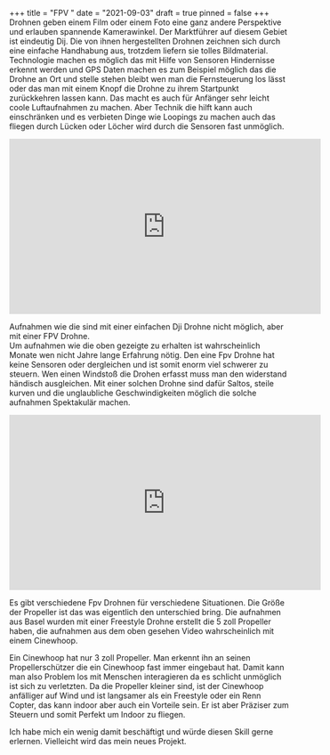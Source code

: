 +++
title = "FPV "
date = "2021-09-03"
draft = true
pinned = false
+++
Drohnen geben einem Film oder einem Foto eine ganz andere Perspektive und erlauben spannende Kamerawinkel. Der Marktführer auf diesem Gebiet ist eindeutig Dij. Die von ihnen hergestellten Drohnen zeichnen sich durch eine einfache Handhabung aus, trotzdem liefern sie tolles Bildmaterial. Technologie machen es möglich das mit Hilfe von Sensoren Hindernisse erkennt werden und GPS Daten machen es zum Beispiel möglich das die Drohne an Ort und stelle stehen bleibt wen man die Fernsteuerung los lässt oder das man mit einem Knopf die Drohne zu ihrem Startpunkt zurückkehren lassen kann. Das macht es auch für Anfänger sehr leicht coole Luftaufnahmen zu machen. Aber Technik die hilft kann auch einschränken und es verbieten Dinge wie Loopings zu machen auch das fliegen durch Lücken oder Löcher wird durch die Sensoren fast unmöglich. 

<iframe width="560" height="315" src="https://www.youtube.com/embed/1R7P7gsaXik" title="YouTube video player" frameborder="0" allow="accelerometer; autoplay; clipboard-write; encrypted-media; gyroscope; picture-in-picture" allowfullscreen></iframe>

Aufnahmen wie die sind mit einer einfachen Dji Drohne nicht möglich, aber mit einer FPV Drohne.\
Um aufnahmen wie die oben gezeigte zu erhalten ist wahrscheinlich Monate wen nicht Jahre lange Erfahrung nötig. Den eine Fpv Drohne hat keine Sensoren oder dergleichen und ist somit enorm viel schwerer zu steuern. Wen einen Windstoß die Drohen erfasst muss man den widerstand händisch ausgleichen. Mit einer solchen Drohne sind dafür Saltos, steile kurven und die unglaubliche Geschwindigkeiten möglich die solche aufnahmen Spektakulär machen. 

<iframe width="560" height="315" src="https://www.youtube.com/embed/VgS54fqKxf0" title="YouTube video player" frameborder="0" allow="accelerometer; autoplay; clipboard-write; encrypted-media; gyroscope; picture-in-picture" allowfullscreen></iframe>

Es gibt verschiedene Fpv Drohnen für verschiedene Situationen. Die Größe der Propeller ist das was eigentlich den unterschied bring. Die aufnahmen aus Basel wurden mit einer Freestyle Drohne erstellt die 5 zoll Propeller haben, die aufnahmen aus dem oben gesehen Video wahrscheinlich mit einem Cinewhoop.

Ein Cinewhoop hat nur 3 zoll Propeller. Man erkennt ihn an seinen Propellerschützer die ein Cinewhoop fast immer eingebaut hat. Damit kann man also Problem los mit Menschen interagieren da es schlicht unmöglich ist sich zu verletzten. Da die Propeller kleiner sind, ist der Cinewhoop anfälliger auf Wind und ist langsamer als ein Freestyle oder ein Renn Copter, das kann indoor aber auch ein Vorteile sein. Er ist aber Präziser zum Steuern und somit Perfekt um Indoor zu fliegen. 

Ich habe mich ein wenig damit beschäftigt und würde diesen Skill gerne erlernen. Vielleicht wird das mein neues Projekt.